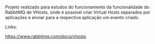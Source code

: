 Projeto realizado para estudos do funcionamento da funcionalidade do RabbitMQ de VHosts, onde é possível criar Virtual Hosts separados por aplicações e enviar para a respectiva aplicação um evento criado.

Links:

https://www.rabbitmq.com/docs/vhosts
